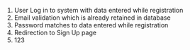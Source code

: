 1. User Log in to system with data entered while registration
2. Email validation which is already retained in database
3. Password matches to data entered while registration
4. Redirection to Sign Up page
5. 123
